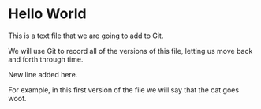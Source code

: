 # Hello World

This is a text file that we are going to add to Git.

We will use Git to record all of the versions of this file,
letting us move back and forth through time.

New line added here.

For example, in this first version of the file we
will say that the cat goes woof.